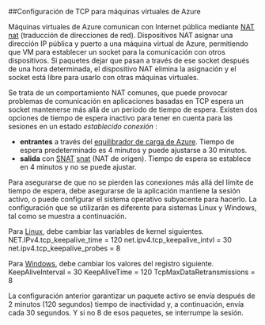 ##<a name="tcp-settings-for-azure-vms"></a>Configuración de TCP para máquinas virtuales de Azure

Máquinas virtuales de Azure comunican con Internet pública mediante [NAT] [ nat] (traducción de direcciones de red). Dispositivos NAT asignar una dirección IP pública y puerto a una máquina virtual de Azure, permitiendo que VM para establecer un socket para la comunicación con otros dispositivos. Si paquetes dejar que pasan a través de ese socket después de una hora determinada, el dispositivo NAT elimina la asignación y el socket está libre para usarlo con otras máquinas virtuales.

Se trata de un comportamiento NAT comunes, que puede provocar problemas de comunicación en aplicaciones basadas en TCP espera un socket mantenerse más allá de un período de tiempo de espera. Existen dos opciones de tiempo de espera inactivo para tener en cuenta para las sesiones en un estado *establecido conexión* :

- **entrantes** a través del [equilibrador de carga de Azure][azure-lb-timeout]. Tiempo de espera predeterminado es 4 minutos y puede ajustarse a 30 minutos.
- **salida** con [SNAT] [ snat] (NAT de origen). Tiempo de espera se establece en 4 minutos y no se puede ajustar.

Para asegurarse de que no se pierden las conexiones más allá del límite de tiempo de espera, debe asegurarse de la aplicación mantiene la sesión activo, o puede configurar el sistema operativo subyacente para hacerlo. La configuración que se utilizarán es diferente para sistemas Linux y Windows, tal como se muestra a continuación.

Para [Linux][linux], debe cambiar las variables de kernel siguientes.
NET.IPv4.tcp_keepalive_time = 120 net.ipv4.tcp_keepalive_intvl = 30 net.ipv4.tcp_keepalive_probes = 8
 
Para [Windows][windows], debe cambiar los valores del registro siguiente.
KeepAliveInterval = 30 KeepAliveTime = 120 TcpMaxDataRetransmissions = 8


La configuración anterior garantizar un paquete activo se envía después de 2 minutos (120 segundos) tiempo de inactividad y, a continuación, envía cada 30 segundos. Y si no 8 de esos paquetes, se interrumpe la sesión.

<!-- links -->
[nat]: http://computer.howstuffworks.com/nat.htm
[snat]: ../load-balancer/load-balancer-overview.md/#source-nat
[linux]: http://tldp.org/HOWTO/TCP-Keepalive-HOWTO/usingkeepalive.html
[windows]: http://blogs.technet.com/b/nettracer/archive/2010/06/03/things-that-you-may-want-to-know-about-tcp-keepalives.aspx
[azure-lb-timeout]: ../load-balancer/load-balancer-tcp-idle-timeout.md